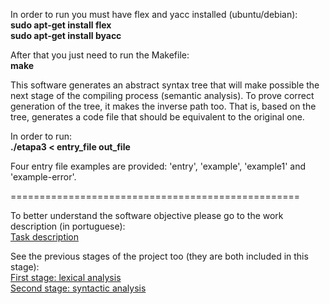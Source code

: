 In order to run you must have flex and yacc installed (ubuntu/debian):  
 **sudo apt-get install flex**  
 **sudo apt-get install byacc**  

After that you just need to run the Makefile:  
 **make**

This software generates an abstract syntax tree that will make possible the next stage of the compiling process (semantic analysis).
To prove correct generation of the tree, it makes the inverse path too. That is, based on the tree, generates a code file that should be equivalent to the original one.  

In order to run:  
 **./etapa3 < entry_file out_file**  

Four entry file examples are provided: 'entry', 'example', 'example1' and 'example-error'.  

==================================================

To better understand the software objective please go to the work description (in portuguese):  
[Task description](https://bitbucket.org/bpsilva/compiler-03_abstract_syntax_tree/raw/246e027fb2873b12aec9ddeac5425e4f8d27dcff/definition.pdf)  

See the previous stages of the project too (they are both included in this stage):  
[First stage: lexical analysis](https://bitbucket.org/bpsilva/compiler-01_lexical_analysis)  
[Second stage: syntactic analysis](https://bitbucket.org/bpsilva/compiler-02_syntactic_analysis)